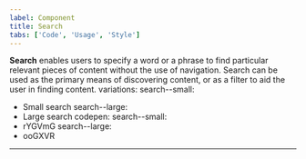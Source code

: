 ```yaml
---
label: Component
title: Search
tabs: ['Code', 'Usage', 'Style']
---
```


<page-intro>**Search** enables users to specify a word or a phrase to find particular relevant pieces of content without the use of navigation. Search can be used as the primary means of discovering content, or as a filter to aid the user in finding content.</page-intro>
variations:
  search--small:
  - Small search
  search--large:
  - Large search
codepen:
  search--small:
  - rYGVmG
  search--large:
  - ooGXVR
---
